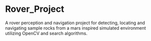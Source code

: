 # Rover_Project
A rover perception and navigation project for detecting, locating and navigating sample rocks from a mars inspired simulated environment utilizing OpenCV and search algorithms.
